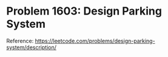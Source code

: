 # Problem 1603: Design Parking System

Reference: https://leetcode.com/problems/design-parking-system/description/